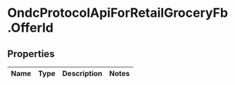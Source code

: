 # OndcProtocolApiForRetailGroceryFb.OfferId

## Properties
Name | Type | Description | Notes
------------ | ------------- | ------------- | -------------
